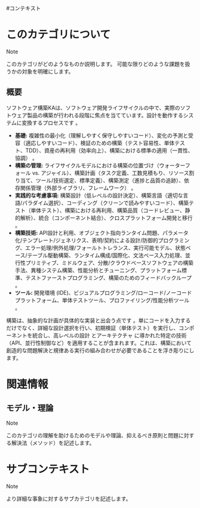 #コンテキスト
# このカテゴリについて

> [!NOTE]
> このカテゴリがどのようなものか説明します。
> 可能な限りどのような課題を扱うかの対象を明確にします。

## 概要
ソフトウェア構築KAは、ソフトウェア開発ライフサイクルの中で、実際のソフトウェア製品の構築が行われる段階に焦点を当てています。設計を動作するシステムに変換するプロセスです 。

- **基礎:** 複雑性の最小化（理解しやすく保守しやすいコード）、変化の予測と受容（適応しやすいコード）、検証のための構築（テスト容易性、単体テスト、TDD）、資産の再利用（効率向上）、構築における標準の適用（一貫性、協調） 。
- **構築の管理:** ライフサイクルモデルにおける構築の位置づけ（ウォーターフォール vs. アジャイル）、構築計画（タスク定義、工数見積もり、リソース割り当て、ツール/技術選定、標準定義）、構築測定（進捗と品質の追跡）、依存関係管理（外部ライブラリ、フレームワーク） 。
- **実践的な考慮事項:** 構築設計（低レベルの設計決定）、構築言語（適切な言語/パラダイム選択）、コーディング（クリーンで読みやすいコード）、構築テスト（単体テスト）、構築における再利用、構築品質（コードレビュー、静的解析）、統合（コンポーネント結合）、クロスプラットフォーム開発と移行 。
- **構築技術:** API設計と利用、オブジェクト指向ランタイム問題、パラメータ化/テンプレート/ジェネリクス、表明/契約による設計/防御的プログラミング、エラー処理/例外処理/フォールトトレランス、実行可能モデル、状態ベース/テーブル駆動構築、ランタイム構成/国際化、文法ベース入力処理、並行性プリミティブ、ミドルウェア、分散/クラウドベースソフトウェアの構築手法、異種システム構築、性能分析とチューニング、プラットフォーム標準、テストファーストプログラミング、構築のためのフィードバックループ 。
- **ツール:** 開発環境 (IDE)、ビジュアルプログラミング/ローコード/ノーコードプラットフォーム、単体テストツール、プロファイリング/性能分析ツール 。

構築は、抽象的な計画が具体的な実装と出会う点です 。単にコードを入力するだけでなく、詳細な設計選択を行い、初期検証（単体テスト）を実行し、コンポーネントを統合し、高レベルの設計  とアーキテクチャ  に導かれた特定の技術（API、並行性制御など）を適用することが含まれます。これは、構築において創造的な問題解決と規律ある実行の組み合わせが必要であることを浮き彫りにします。

# 関連情報
## モデル・理論
> [!NOTE]
> このカテゴリの理解を助けるためのモデルや理論、抑えるべき原則と問題に対する解決法（メソッド）を記述します。


# サブコンテキスト

> [!NOTE]
> より詳細な事象に対するサブカテゴリを記述します。
